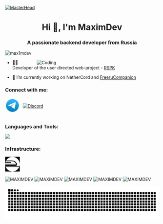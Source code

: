 [![MasterHead](https://blogger.googleusercontent.com/img/a/AVvXsEjw8-XZqx5YVMWGmmNSvZAMHRZqb-G9aAN2HBoGmMf2m1f7A-5AQYhKqsyYJ56eEPSccP0OCy8W0ZbrSkY-T3Whp2_Y_POdclSN09YO_tnj0M7O8-txH-jiydvcmExvnMHFqf_AAFq_CFyyMPefB07qt6iPqGjFgr6L8vycZ3a3qZWRYSmG57xuOr0pp0k)](https://github.com/MAX1MDEV)

<h1 align="center">Hi 👋, I'm MaximDev</h1>
<h3 align="center">A passionate backend developer from Russia</h3>
<p align="left"> <img src="https://komarev.com/ghpvc/?username=max1mdev&label=Profile%20views&color=0e75b6&style=flat" alt="max1mdev" /> </p>
<img align="right" alt="Coding" width=400 src="https://cdn.dribbble.com/users/1162077/screenshots/3848914/programmer.gif">

- 👨‍💻 Developer of the user directed web-project - [RSPK](https://maximdev.ru/RSPK)

- 🔭 I’m currently working on NetherCord and [FreeruCompanion](https://github.com/MAX1MDEV/FreeruCompanion)

<h3 align="left">Connect with me:</h3>
<p align="left" style="display: flex; align-items: center;">
  <a href="https://t.me/veygirg" target="_blank">
    <img src="assets/telegram.svg" alt="Telegram" width="48" height="48">
  </a>
  <a href="https://discord.com/users/390102465586003978" target="_blank">
    <img src="https://skillicons.dev/icons?i=discord&perline=8" alt="Discord" width="48" height="48" style="margin-left: 10px;">
  </a>
</p>
<br>
<h3 align="left" style="margin-top: 1px; margin-bottom:1px;">Languages and Tools:</h3>

<p align="left">
    <img src="https://skillicons.dev/icons?i=c,cs,cpp,py,vue,docker,mongodb,postgresql.tailwind,nodejs,figma,js,postman,php,html,css,vscode,visualstudio,sublime,obsidian,git,windows&perline=8" />
</p>
<h3 align="left" style="margin-top: 20px;">Infrastructure:</h3>
<p align="left" style="display: flex; align-items: center;">
  <a href="https://railway.app" target="_blank">
    <img src="assets/railway.svg" alt="Railway" width="48" height="48">
  </a>
</p>

![MAXIMDEV](https://github-profile-summary-cards.vercel.app/api/cards/profile-details?username=max1mdev&theme=solarized_dark)
![MAXIMDEV](https://github-profile-summary-cards.vercel.app/api/cards/stats?username=max1mdev&theme=solarized_dark)
![MAXIMDEV](https://github-profile-summary-cards.vercel.app/api/cards/most-commit-language?username=max1mdev&theme=solarized_dark)
![MAXIMDEV](https://github-profile-summary-cards.vercel.app/api/cards/repos-per-language?username=max1mdev&theme=solarized_dark)
![MAXIMDEV](https://github-profile-summary-cards.vercel.app/api/cards/productive-time?username=max1mdev&theme=solarized_dark)

<picture>
  <source media="(prefers-color-scheme: dark)" srcset="https://raw.githubusercontent.com/MAX1MDEV/MAX1MDEV/output/github-contribution-grid-snake-dark.svg">
  <img alt="github contribution grid snake animation" src="https://raw.githubusercontent.com/MAX1MDEV/MAX1MDEV/output/github-contribution-grid-snake.svg">
</picture>

